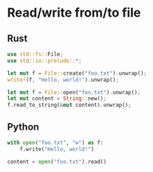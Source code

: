 # Read/write from/to file
## Rust
```rust
use std::fs::File;
use std::io::prelude::*;

let mut f = File::create("foo.txt").unwrap();
write!(f, "Hello, world!").unwrap();

let mut f = File::open("foo.txt").unwrap();
let mut content = String::new();
f.read_to_string(&mut content).unwrap();
```

## Python
```python
with open("foo.txt", "w") as f:
    f.write("Hello, world!")

content = open("foo.txt").read()
```